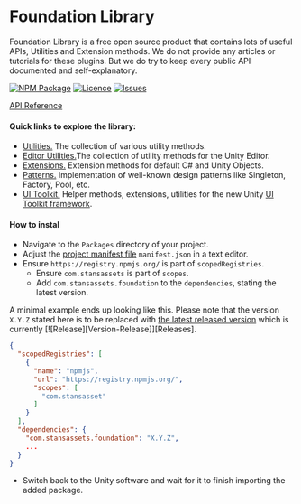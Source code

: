 # Foundation Library
Foundation Library is a free open source product that contains lots of useful APIs, Utilities and Extension methods. We do not provide any articles or tutorials for these plugins. But we do try to keep every public API documented and self-explanatory.

[![NPM Package](https://img.shields.io/npm/v/com.stansassets.foundation)](https://www.npmjs.com/package/com.stansassets.foundation)
[![Licence](https://img.shields.io/npm/l/com.stansassets.foundation)](https://github.com/StansAssets/com.stansassets.foundation/blob/master/LICENSE)
[![Issues](https://img.shields.io/github/issues/StansAssets/com.stansassets.foundation)](https://github.com/StansAssets/com.stansassets.foundation/issues)


[API Reference](https://api.stansassets.com/foundation/StansAssets.Foundation.html)

#### Quick links to explore the library:
* [Utilities.](https://api.stansassets.com/foundation/StansAssets.Foundation.html) The collection of various utility methods.
* [Editor Utilities.](https://api.stansassets.com/foundation/StansAssets.Foundation.Editor.html)The collection of utility methods for the Unity Editor.
* [Extensions.](https://api.stansassets.com/foundation/StansAssets.Foundation.Extensions.html) Extension methods for default C# and Unity Objects.
* [Patterns.](https://api.stansassets.com/foundation/StansAssets.Foundation.Patterns.html) Implementation of well-known design patterns like Singleton, Factory, Pool, etc.
* [UI Toolkit.](https://api.stansassets.com/foundation/StansAssets.Foundation.UIElements.html) Helper methods, extensions, utilities for the new Unity [UI Toolkit framework](https://docs.unity3d.com/Manual/UIElements.html).

#### How to instal
* Navigate to the `Packages` directory of your project.
* Adjust the [project manifest file](https://docs.unity3d.com/Manual/upm-manifestPrj.html) `manifest.json` in a text editor.
* Ensure `https://registry.npmjs.org/` is part of `scopedRegistries`.
  * Ensure `com.stansassets` is part of `scopes`.
  * Add `com.stansassets.foundation` to the `dependencies`, stating the latest version.

A minimal example ends up looking like this. Please note that the version `X.Y.Z` stated here is to be replaced with [the latest released version](https://github.com/StansAssets/com.stansassets.foundation/releases/latest) which is currently [![Release][Version-Release]][Releases].
  ```json
  {
    "scopedRegistries": [
      {
        "name": "npmjs",
        "url": "https://registry.npmjs.org/",
        "scopes": [
          "com.stansasset"
        ]
      }
    ],
    "dependencies": {
      "com.stansassets.foundation": "X.Y.Z",
      ...
    }
  }
  ```
* Switch back to the Unity software and wait for it to finish importing the added package.
